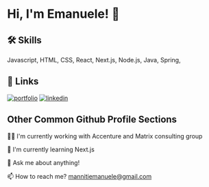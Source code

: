 
# Hi, I'm Emanuele! 👋


## 🛠 Skills
Javascript, HTML, CSS, React, Next.js, Node.js, Java, Spring,



## 🔗 Links
[![portfolio](https://img.shields.io/badge/my_portfolio-000?style=for-the-badge&logo=ko-fi&logoColor=white)](https://progetto-next.vercel.app/)
[![linkedin](https://img.shields.io/badge/linkedin-0A66C2?style=for-the-badge&logo=linkedin&logoColor=white)](https://www.linkedin.com/in/emanuele-manniti-338360183/)


## Other Common Github Profile Sections
👩‍💻 I'm currently working with Accenture and Matrix consulting group

🧠 I'm currently learning Next.js

💬 Ask me about anything!

📫 How to reach me?
mannitiemanuele@gmail.com
